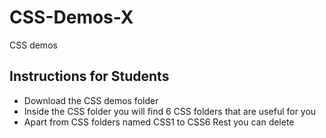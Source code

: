 # CSS-Demos-X
CSS demos <br>
## Instructions for Students 
- Download the CSS demos folder 
- Inside the CSS folder you will find 6 CSS folders that are useful for you 
- Apart from CSS folders named CSS1 to CSS6 Rest you can delete 
